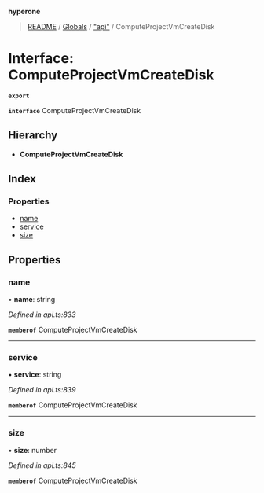 **hyperone**

> [README](../README.md) / [Globals](../globals.md) / ["api"](../modules/_api_.md) / ComputeProjectVmCreateDisk

# Interface: ComputeProjectVmCreateDisk

**`export`** 

**`interface`** ComputeProjectVmCreateDisk

## Hierarchy

* **ComputeProjectVmCreateDisk**

## Index

### Properties

* [name](_api_.computeprojectvmcreatedisk.md#name)
* [service](_api_.computeprojectvmcreatedisk.md#service)
* [size](_api_.computeprojectvmcreatedisk.md#size)

## Properties

### name

•  **name**: string

*Defined in api.ts:833*

**`memberof`** ComputeProjectVmCreateDisk

___

### service

•  **service**: string

*Defined in api.ts:839*

**`memberof`** ComputeProjectVmCreateDisk

___

### size

•  **size**: number

*Defined in api.ts:845*

**`memberof`** ComputeProjectVmCreateDisk
